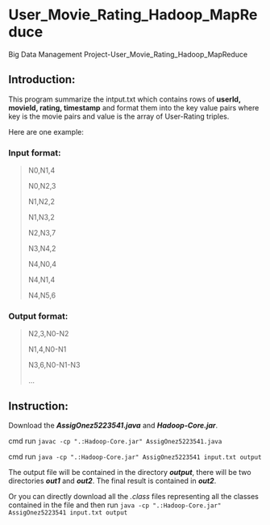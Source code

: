 # User_Movie_Rating_Hadoop_MapReduce
Big Data Management Project-User_Movie_Rating_Hadoop_MapReduce
## Introduction:
This program summarize the intput.txt which contains rows of **userId, movieId, rating, timestamp** and format them into the key value pairs where key is the movie pairs and value is the array of User-Rating triples.

Here are one example:

### Input format:
> N0,N1,4
> 
> N0,N2,3
>
> N1,N2,2
>
> N1,N3,2
>
> N2,N3,7
>
> N3,N4,2
>
> N4,N0,4
>
> N4,N1,4
>
> N4,N5,6

### Output format:
> N2,3,N0-N2
>
> N1,4,N0-N1
>
> N3,6,N0-N1-N3
>
> ...

## Instruction:
Download the ***AssigOnez5223541.java*** and ***Hadoop-Core.jar***.

cmd run `javac -cp ".:Hadoop-Core.jar" AssigOnez5223541.java`

cmd run `java -cp ".:Hadoop-Core.jar" AssigOnez5223541 input.txt output`

The output file will be contained in the directory ***output***, there will be two directories ***out1*** and ***out2***. The final result is contained in ***out2***.

Or you can directly download all the *.class* files representing all the classes contained in the file and then run `java -cp ".:Hadoop-Core.jar" AssigOnez5223541 input.txt output`
